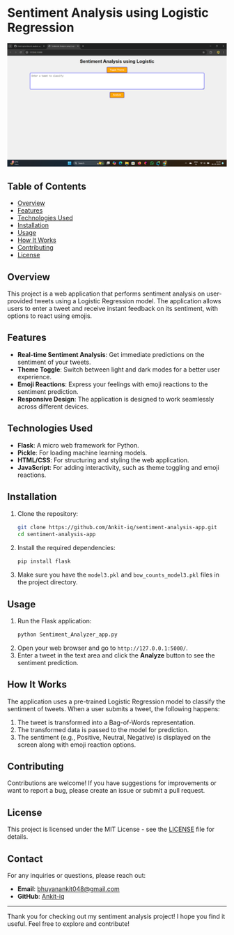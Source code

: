 # Sentiment Analysis using Logistic Regression

![Sentiment Analysis Banner](Screenshot%202024-10-26%20014037.png) <!-- Add a relevant image here -->

## Table of Contents
- [Overview](#overview)
- [Features](#features)
- [Technologies Used](#technologies-used)
- [Installation](#installation)
- [Usage](#usage)
- [How It Works](#how-it-works)
- [Contributing](#contributing)
- [License](#license)

## Overview
This project is a web application that performs sentiment analysis on user-provided tweets using a Logistic Regression model. The application allows users to enter a tweet and receive instant feedback on its sentiment, with options to react using emojis.

## Features
- **Real-time Sentiment Analysis**: Get immediate predictions on the sentiment of your tweets.
- **Theme Toggle**: Switch between light and dark modes for a better user experience.
- **Emoji Reactions**: Express your feelings with emoji reactions to the sentiment prediction.
- **Responsive Design**: The application is designed to work seamlessly across different devices.

## Technologies Used
- **Flask**: A micro web framework for Python.
- **Pickle**: For loading machine learning models.
- **HTML/CSS**: For structuring and styling the web application.
- **JavaScript**: For adding interactivity, such as theme toggling and emoji reactions.

## Installation
1. Clone the repository:
    ```bash
    git clone https://github.com/Ankit-iq/sentiment-analysis-app.git
    cd sentiment-analysis-app
    ```
2. Install the required dependencies:
    ```bash
    pip install flask
    ```
3. Make sure you have the `model3.pkl` and `bow_counts_model3.pkl` files in the project directory.

## Usage
1. Run the Flask application:
    ```bash
    python Sentiment_Analyzer_app.py
    ```
2. Open your web browser and go to `http://127.0.0.1:5000/`.
3. Enter a tweet in the text area and click the **Analyze** button to see the sentiment prediction.

## How It Works
The application uses a pre-trained Logistic Regression model to classify the sentiment of tweets. When a user submits a tweet, the following happens:
1. The tweet is transformed into a Bag-of-Words representation.
2. The transformed data is passed to the model for prediction.
3. The sentiment (e.g., Positive, Neutral, Negative) is displayed on the screen along with emoji reaction options.

## Contributing
Contributions are welcome! If you have suggestions for improvements or want to report a bug, please create an issue or submit a pull request.

## License
This project is licensed under the MIT License - see the [LICENSE](LICENSE) file for details.

## Contact
For any inquiries or questions, please reach out:
- **Email**: [bhuyanankit048@gmail.com](mailto:bhuyanankit049@gmail.com)
- **GitHub**: [Ankit-iq](https://github.com/Ankit-iq)

---

Thank you for checking out my sentiment analysis project! I hope you find it useful. Feel free to explore and contribute!

